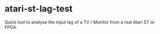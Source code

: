 # atari-st-lag-test
Quick tool to analyse the input lag of a TV / Monitor from a real Atari ST or FPGA.

